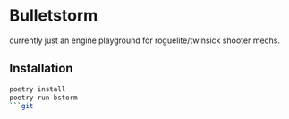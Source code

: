 # Bulletstorm

currently just an engine playground for roguelite/twinsick shooter mechs.

## Installation
```bash
poetry install
poetry run bstorm
```git